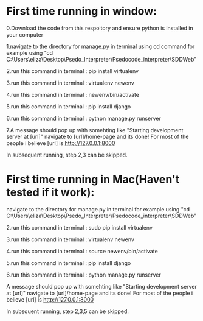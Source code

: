 # First time running in window:
0.Download the code from this respoitory and ensure python is installed in your computer

1.navigate to the directory for manage.py in terminal using cd command
for example using "cd C:\Users\eliza\Desktop\Psedo_Interpreter\Psedocode_interpreter\SDDWeb"

2.run this command in terminal : pip install virtualenv

3.run this command in terminal : virtualenv newenv

4.run this command in terminal : newenv/bin/activate

5.run this command in terminal : pip install django

6.run this command in terminal : python manage.py runserver

7.A message should pop up with somehting like "Starting development server at [url]"
 navigate to [url]/home-page and its done! For most of the people i believe [url] is http://127.0.0.1:8000

In subsequent running, step 2,3 can be skipped.

# **First time running in Mac(Haven't tested if it work):** 

navigate to the directory for manage.py in terminal
for example using "cd C:\Users\eliza\Desktop\Psedo_Interpreter\Psedocode_interpreter\SDDWeb"

2.run this command in terminal : sudo pip install virtualenv

3.run this command in terminal : virtualenv newenv

4.run this command in terminal : source newenv/bin/activate

5.run this command in terminal : pip install django

6.run this command in terminal : python manage.py runserver

A message should pop up with somehting like "Starting development server at [url]"
 navigate to [url]/home-page and its done! For most of the people i believe [url] is http://127.0.0.1:8000

In subsquent running, step 2,3,5 can be skipped.

